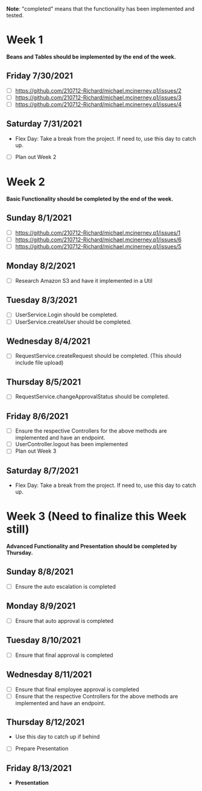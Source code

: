 **Note**: "completed" means that the functionality has been implemented and tested.

# Week 1
**Beans and Tables should be implemented by the end of the week.**

## Friday 7/30/2021
- [ ] https://github.com/210712-Richard/michael.mcinerney.p1/issues/2 
- [ ] https://github.com/210712-Richard/michael.mcinerney.p1/issues/3
- [ ] https://github.com/210712-Richard/michael.mcinerney.p1/issues/4

## Saturday 7/31/2021
* Flex Day: Take a break from the project. If need to, use this day to catch up.
- [ ] Plan out Week 2

# Week 2
**Basic Functionality should be completed by the end of the week.**

## Sunday 8/1/2021
- [ ] https://github.com/210712-Richard/michael.mcinerney.p1/issues/1
- [ ] https://github.com/210712-Richard/michael.mcinerney.p1/issues/6
- [ ] https://github.com/210712-Richard/michael.mcinerney.p1/issues/5

## Monday 8/2/2021
- [ ] Research Amazon S3 and have it implemented in a Util

## Tuesday 8/3/2021
- [ ] UserService.Login should be completed.
- [ ] UserService.createUser should be completed.

## Wednesday 8/4/2021
- [ ] RequestService.createRequest should be completed. (This should include file upload)

## Thursday 8/5/2021
- [ ] RequestService.changeApprovalStatus should be completed.

## Friday 8/6/2021
- [ ] Ensure the respective Controllers for the above methods are implemented and have an endpoint.
- [ ] UserController.logout has been implemented
- [ ] Plan out Week 3

## Saturday 8/7/2021
* Flex Day: Take a break from the project. If need to, use this day to catch up.


# Week 3 (Need to finalize this Week still)
**Advanced Functionality and Presentation should be completed by Thursday.**

## Sunday 8/8/2021
- [ ] Ensure the auto escalation is completed

## Monday 8/9/2021
- [ ] Ensure that auto approval is completed

## Tuesday 8/10/2021
- [ ] Ensure that final approval is completed

## Wednesday 8/11/2021
- [ ] Ensure that final employee approval is completed
- [ ] Ensure that the respective Controllers for the above methods are implemented and have an endpoint.

## Thursday 8/12/2021
* Use this day to catch up if behind
- [ ] Prepare Presentation

## Friday 8/13/2021
* **Presentation**

